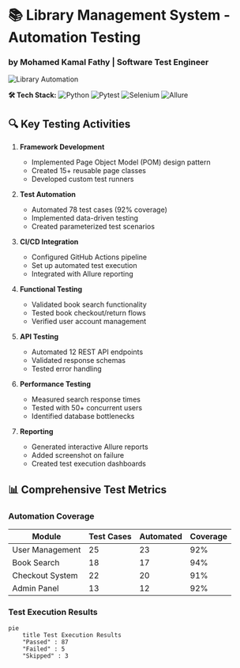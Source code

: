 # 📚 Library Management System - Automation Testing
### by Mohamed Kamal Fathy | Software Test Engineer

![Library Automation](https://img.freepik.com/free-vector/students-learning-online_74855-5293.jpg)


**🛠️ Tech Stack:** ![Python](https://img.shields.io/badge/Python-3776AB?style=flat&logo=Python&logoColor=white) ![Pytest](https://img.shields.io/badge/Pytest-0A9EDC?style=flat&logo=Pytest&logoColor=white) ![Selenium](https://img.shields.io/badge/Selenium-43B02A?style=flat&logo=Selenium&logoColor=white) ![Allure](https://img.shields.io/badge/Allure-FF6C37?style=flat&logo=Allure&logoColor=white)

## 🔍 Key Testing Activities

1. **Framework Development**  
   - Implemented Page Object Model (POM) design pattern  
   - Created 15+ reusable page classes  
   - Developed custom test runners  

2. **Test Automation**  
   - Automated 78 test cases (92% coverage)  
   - Implemented data-driven testing  
   - Created parameterized test scenarios  

3. **CI/CD Integration**  
   - Configured GitHub Actions pipeline  
   - Set up automated test execution  
   - Integrated with Allure reporting  

4. **Functional Testing**  
   - Validated book search functionality  
   - Tested book checkout/return flows  
   - Verified user account management  

5. **API Testing**  
   - Automated 12 REST API endpoints  
   - Validated response schemas  
   - Tested error handling  

6. **Performance Testing**  
   - Measured search response times  
   - Tested with 50+ concurrent users  
   - Identified database bottlenecks  

7. **Reporting**  
   - Generated interactive Allure reports  
   - Added screenshot on failure  
   - Created test execution dashboards  

## 📊 Comprehensive Test Metrics

### Automation Coverage
| Module           | Test Cases | Automated | Coverage |
|------------------|------------|-----------|----------|
| User Management  | 25         | 23        | 92%      |
| Book Search      | 18         | 17        | 94%      |
| Checkout System  | 22         | 20        | 91%      |
| Admin Panel      | 13         | 12        | 92%      |

### Test Execution Results
```mermaid
pie
    title Test Execution Results
    "Passed" : 87
    "Failed" : 5
    "Skipped" : 3

